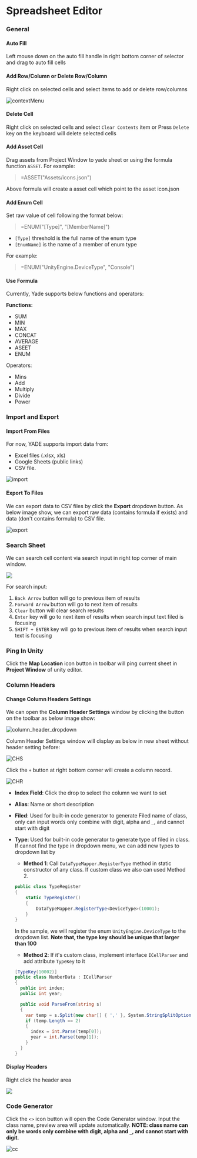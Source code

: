 # Spreadsheet Editor

### General

#### Auto Fill

Left mouse down on the auto fill handle in right bottom corner of selector and drag to auto fill cells

#### Add Row/Column or Delete Row/Column

Right click on selected cells and select items to add or delete row/columns

![contextMenu](Manual.assets/contextMenu.png)

#### Delete Cell

Right click on selected cells and select  `Clear Contents` item or Press `Delete` key on the keyboard will delete selected cells

#### Add Asset Cell

Drag assets from Project Window to yade sheet or using the formula function `ASSET`. For example:

> =ASSET("Assets/icons.json")

Above formula will create a asset cell which point to the asset icon.json

#### Add Enum Cell

Set raw value of cell following the format below:

> =ENUM("[Type]", "[MemberName]")

* `[Type]` threshold is the full name of the enum type
* `[EnumName]` is the name of a member of enum type

For example:

> =ENUM("UnityEngine.DeviceType", "Console")

#### Use Formula

Currently, Yade supports below functions and operators:

**Functions:**

* SUM
* MIN
* MAX
* CONCAT
* AVERAGE
* ASEET
* ENUM

Operators:

* Mins
* Add
* Multiply
* Divide
* Power

### Import and Export

#### Import From Files

For now, YADE supports import data from:
* Excel files (.xlsx, xls)
* Google Sheets (public links) 
* CSV file.

![import](Manual.assets/import.png)

#### Export To Files

We can export data to CSV files by click the **Export** dropdown button. As below image show, we can export raw data (contains formula if exists) and data (don't contains formula) to CSV file.

![export](Manual.assets/export.png)

### Search Sheet

We can search cell content via search input in right top corner of main window.

![](Manual.assets/search.png)

For search input:
1. `Back Arrow` button will go to previous item of results
2. `Forward Arrow` button will go to next item of results
3. `Clear` button will clear search results
4. `Enter` key will go to next item of results when search input text filed is focusing
5. `SHIFT + ENTER` key will go to previous item of results when search input text is focusing

### Ping In Unity

Click the **Map Location** icon button in toolbar will ping current sheet in **Project Window** of unity editor.

### Column Headers

#### Change Column Headers Settings

We can open the **Column Header Settings** window by clicking the button on the toolbar as below image show: 

![column_header_dropdown](Manual.assets/column_header_dropdown-2143863.png)



Column Header Settings window will display as below in new sheet without header setting before:

![CHS](Manual.assets/ColumnHeaderSettings.png)



Click the `+` button at right bottom corner will create a column record.

![CHR](Manual.assets/CHR.png)

* **Index Field**: Click the drop to select the column we want to set

* **Alias**: Name or short description

* **Filed**: Used for built-in code generator to generate Filed name of class, only can input words only combine with digit, alpha and `_`, and cannot start with digit

* **Type**: Used for built-in code generator to generate type of filed in class. If cannot find the type in dropdown menu, we can add new types to dropdown list by

  * **Method 1**: Call `DataTypeMapper.RegisterType` method in static constructor of any class. If custom class we also can used Method 2.

  ```csharp
  public class TypeRegister
  {
      static TypeRegister()
      {
          DataTypeMapper.RegisterType<DeviceType>(10001);
      }
  }
  ```

  In the sample, we will register the enum `UnityEngine.DeviceType` to the dropdown list. **Note that, the type key should be unique that larger than 100**

  * **Method 2**: If it's custom class, implement interface `ICellParser` and add attribute `TypeKey` to it

  ```csharp
  [TypeKey(10002)]
  public class NumberData : ICellParser
  {
    public int index;
    public int year;
  
    public void ParseFrom(string s)
    {
      var temp = s.Split(new char[] { ',' }, System.StringSplitOptions.RemoveEmptyEntries);
      if (temp.Length == 2)
      {
        index = int.Parse(temp[0]);
        year = int.Parse(temp[1]);
      }
    }
  }
  ```

#### Display Headers

Right click the header area

![](Manual.assets/column_header_display.png)



### Code Generator

Click the `<>` icon button will open the Code Generator window. Input the class name, preview area will update automatically. **NOTE: class name can only be words only combine with digit, alpha and `_`, and cannot start with digit**.

![cc](Manual.assets/cc.png)